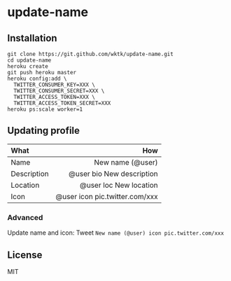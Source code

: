 # update-name

## Installation

    git clone https://git.github.com/wktk/update-name.git
    cd update-name
    heroku create
    git push heroku master
    heroku config:add \
      TWITTER_CONSUMER_KEY=XXX \
      TWITTER_CONSUMER_SECRET=XXX \
      TWITTER_ACCESS_TOKEN=XXX \
      TWITTER_ACCESS_TOKEN_SECRET=XXX
    heroku ps:scale worker=1

## Updating profile

| What | How |
|:-----|----:|
| Name | New name (@user) |
| Description | @user bio New description |
| Location | @user loc New location |
| Icon | @user icon pic.twitter.com/xxx |

### Advanced

Update name and icon: Tweet `New name (@user) icon pic.twitter.com/xxx`

## License

MIT
